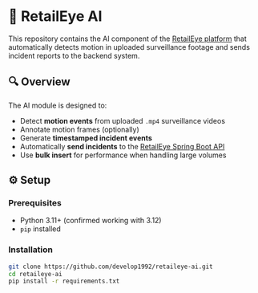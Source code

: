 # 🧠 RetailEye AI

This repository contains the AI component of the [RetailEye platform](https://github.com/develop1992/retaileye-ui) that automatically detects motion in uploaded surveillance footage and sends incident reports to the backend system.

## 🔍 Overview

The AI module is designed to:

- Detect **motion events** from uploaded `.mp4` surveillance videos
- Annotate motion frames (optionally)
- Generate **timestamped incident events**
- Automatically **send incidents** to the [RetailEye Spring Boot API](https://github.com/develop1992/retaileye-api)
- Use **bulk insert** for performance when handling large volumes


## ⚙️ Setup

### Prerequisites

- Python 3.11+ (confirmed working with 3.12)
- `pip` installed

### Installation

```bash
git clone https://github.com/develop1992/retaileye-ai.git
cd retaileye-ai
pip install -r requirements.txt
```